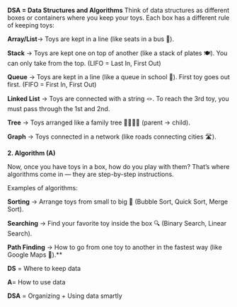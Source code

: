 **DSA = Data Structures and Algorithms**
Think of data structures as different boxes or containers where you keep your toys.
Each box has a different rule of keeping toys:

**Array/List**→ Toys are kept in a line (like seats in a bus 🚌).

**Stack** → Toys are kept one on top of another (like a stack of plates 🍽️). You can only take from the top. (LIFO = Last In, First Out)

**Queue** → Toys are kept in a line (like a queue in school 🎒). First toy goes out first. (FIFO = First In, First Out)

**Linked List** → Toys are connected with a string 🪢. To reach the 3rd toy, you must pass through the 1st and 2nd.

**Tree** → Toys arranged like a family tree 👨‍👩‍👧‍👦 (parent → child).

**Graph** → Toys connected in a network (like roads connecting cities 🛣️).

**2. Algorithm (A)**

Now, once you have toys in a box, how do you play with them?
That’s where algorithms come in — they are step-by-step instructions.

Examples of algorithms:

**Sorting** → Arrange toys from small to big 📏 (Bubble Sort, Quick Sort, Merge Sort).

**Searching** → Find your favorite toy inside the box 🔍 (Binary Search, Linear Search).

**Path Finding** → How to go from one toy to another in the fastest way (like Google Maps 🚗).**


**DS** = Where to keep data

**A**= How to use data

**DSA** = Organizing + Using data smartly
